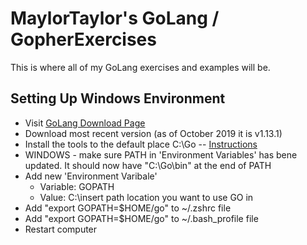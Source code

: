# MaylorTaylor's GoLang / GopherExercises

This is where all of my GoLang exercises and examples will be.

## Setting Up Windows Environment

- Visit [GoLang Download Page](https://golang.org/dl/)
- Download most recent version (as of October 2019 it is v1.13.1)
- Install the tools to the default place C:\Go -- [Instructions](https://golang.org/doc/install#install)
- WINDOWS - make sure PATH in 'Environment Variables' has bene updated. It should now have "C:\Go\bin" at the end of PATH
- Add new 'Environment Varibale'
  - Variable: GOPATH
  - Value: C:\insert path location you want to use GO in
- Add "export GOPATH=\$HOME/go" to ~/.zshrc file
- Add "export GOPATH=\$HOME/go" to ~/.bash_profile file
- Restart computer

